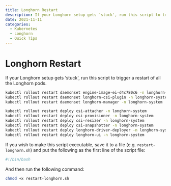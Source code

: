 ```yaml
---
title: Longhorn Restart
description: If your Longhorn setup gets ‘stuck', run this script to trigger a restart of all the Longhorn pods.
date: 2021-11-11
categories:
  - Kubernetes
  - Longhorn
  - Quick Tips
---
```

# Longhorn Restart

If your Longhorn setup gets ‘stuck', run this script to trigger a restart of all the Longhorn pods.

```bash
kubectl rollout restart daemonset engine-image-ei-d4c780c6 -n longhorn-system
kubectl rollout restart daemonset longhorn-csi-plugin -n longhorn-system
kubectl rollout restart daemonset longhorn-manager -n longhorn-system

kubectl rollout restart deploy csi-attacher -n longhorn-system
kubectl rollout restart deploy csi-provisioner -n longhorn-system
kubectl rollout restart deploy csi-resizer -n longhorn-system
kubectl rollout restart deploy csi-snapshotter -n longhorn-system
kubectl rollout restart deploy longhorn-driver-deployer -n longhorn-system
kubectl rollout restart deploy longhorn-ui -n longhorn-system
```

If you wish to make this script executable, save it to a file (e.g. `restart-longhorn.sh`) and put the following as the first line of the script file:

```bash
#!/bin/bash
```

And then run the following command:

```bash
chmod +x restart-longhorn.sh
```